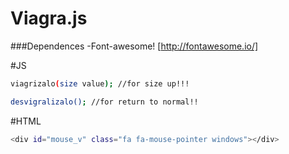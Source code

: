 # Viagra.js

###Dependences 
  -Font-awesome! [http://fontawesome.io/]

#JS
```sh
viagrizalo(size value); //for size up!!!

desvigralizalo(); //for return to normal!! 
```

#HTML
```sh
<div id="mouse_v" class="fa fa-mouse-pointer windows"></div>
```
